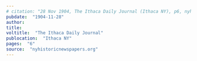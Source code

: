 ```yaml
---
# citation: "28 Nov 1904, The Ithaca Daily Journal (Ithaca NY), p6, nyhistoricnewspapers.org." 
pubdate:  "1904-11-28"
author: 
title: 
voltitle:  "The Ithaca Daily Journal"
publocation:  "Ithaca NY"
pages:  "6"
source:  "nyhistoricnewspapers.org"
---
```



